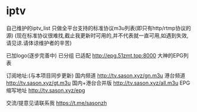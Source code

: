 # iptv
自己维护的iptv_list
只做全平台支持的标准协议m3u列表(即只有http/rtmp协议的源)
(现在标准协议很难找,截止我更新时可用的,并不代表就一直可用,如遇到失效,请见谅.请体谅维护者的辛苦)

已加logo(逐步完善中)
已分组
已适配 http://epg.51zmt.top:8000 大神的EPG列表

订阅地址:(与本项目同步更新)
国内频道  http://tv.sason.xyz/gn.m3u
港台频道  http://tv.sason.xyz/gt.m3u
国内+港台合并版  http://tv.sason.xyz/all.m3u
EPG缩写地址  http://tv.sason.xyz/epg

交流/提意见请联系我 https://t.me/sasonzh
